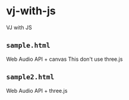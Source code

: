 # vj-with-js
VJ with JS

## `sample.html`
Web Audio API + canvas
This don't use three.js

## `sample2.html`
Web Audio API + three.js
